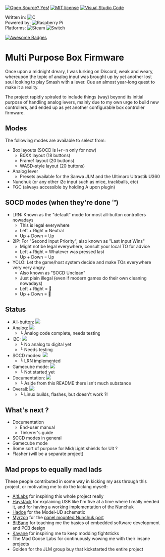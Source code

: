 [![Open Source? Yes!](https://badgen.net/badge/Open%20Source%20%3F/Yes%21/blue?icon=github)](https://github.com/Naereen/badges/) [![MIT license](https://img.shields.io/badge/License-MIT-blue.svg)](https://lbesson.mit-license.org/) [![Visual Studio Code](https://img.shields.io/badge/--007ACC?logo=visual%20studio%20code&logoColor=ffffff)](https://code.visualstudio.com/)

Written in:         ![C](https://img.shields.io/badge/c-%2300599C.svg?style=for-the-badge&logo=c&logoColor=white)  
Powered by:         ![Raspberry Pi](https://img.shields.io/badge/-RaspberryPi-C51A4A?style=for-the-badge&logo=Raspberry-Pi)  
Platforms:          ![Steam](https://img.shields.io/badge/steam-%23000000.svg?style=for-the-badge&logo=steam&logoColor=white) ![Switch](https://img.shields.io/badge/Switch-E60012?style=for-the-badge&logo=nintendo-switch&logoColor=white)

[![Awesome Badges](https://img.shields.io/badge/badges-awesome-green.svg)](https://github.com/Naereen/badges)

# Multi Purpose Box Firmware

Once upon a midnight dreary, I was lurking on Discord, weak and weary, whereupon the topic of analog input was brought up by yet another lost soul looking to play Smash with a lever. Cue an almost year-long quest to make it a reality.

The project rapidly spiraled to include things (way) beyond its initial purpose of handling analog levers, mainly due to my own urge to build new controllers, and ended up as yet another configurable box controller firmware.

## Modes

The following modes are available to select from:

* Box layouts (SOCD is l+r=n only for now)
    * B0XX layout (18 buttons)
    * Frame1 layout (20 buttons)
    * WASD-style layout (20 buttons)
* Analog lever
    * Presets available for the Sanwa JLM and the Ultimarc Ultrastik U360
* Nunchuk (or any other i2c input such as mice, trackballs, etc)
* FGC (always accessible by holding A upon plugin)

## SOCD modes (when they're done ™)

* LRN: Known as the "default" mode for most all-button controllers nowadays
    * This is legal everywhere
    * Left + Right = Neutral
    * Up + Down = Up
* 2IP: For "Second Input Priority", also known as "Last Input Wins"
    * Might not be legal everywhere, consult your local TO for advice
    * Left + Right = Whatever was pressed last
    * Up + Down = Up
* YOLO: Let the game/host system decide and make TOs everywhere very very angry
    * Also known as "SOCD Unclean"
    * Just plain illegal (even if modern games do their own cleaning nowadays)
    * Left + Right = 🤷
    * Up + Down = 🤷

## Status

* All-button:       ![](https://geps.dev/progress/100)
* Analog:           ![](https://geps.dev/progress/90)
    * └ Analog code complete, needs testing
* I2C:              ![](https://geps.dev/progress/50)
    * └ No analog to digital yet
    * └ Needs testing
* SOCD modes:       ![](https://geps.dev/progress/25)
    * └ LRN implemented
* Gamecube mode:    ![](https://geps.dev/progress/00)
    * └ Not started yet
* Documentation:    ![](https://geps.dev/progress/33)
    * └ Aside from this README there isn't much substance
* Overall:          ![](https://geps.dev/progress/70)
    * └ Linux builds, flashes, but doesn't work ?!
    

## What's next ?

* Documentation
    * End-user manual
    * Tinkerer's guide
* SOCD modes in general
* Gamecube mode
* Some sort of purpose for Mid/Light shields for Ult ?
* Flasher (will be a separate project)

## Mad props to equally mad lads

These people contributed in some way in kicking my ass through this project, or motivating me to do the kicking myself:

* [AltLabs](http://www.altlabcontrollers.com/) for inspiring this whole project really
* [Haystack](https://github.com/JonnyHaystack/HayBox) for explaining USB like I'm five at a time where I really needed it, and for having a working implementation of the Nunchuk
* [Hadoe](https://github.com/HTangl/Model-UD) for the Model-UD schematic
* [Myrzon](https://www.etsy.com/shop/MyrzArcade?ref=simple-shop-header-name&listing_id=816502018) for the [panel mounted Nunchuk port](https://www.etsy.com/listing/816502018/nunchuk-controller-pass-through-breakout)
* [BitBang](https://bitbanggaming.com/) for teaching me the basics of embedded software development and PCB design
* [Kayane](https://twitter.com/kayane) for inspiring me to keep modding fightsticks
* The Mad Goose Labs for continuously wowing me with their insane projects
* Golden for the JLM group buy that kickstarted the entire project
